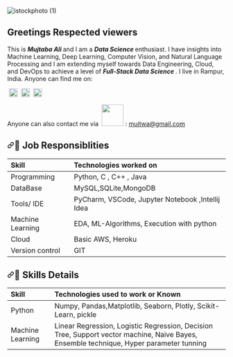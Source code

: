 ![istockphoto (1)](https://user-images.githubusercontent.com/74107667/156907927-f76db870-fc89-4d30-ba17-04d6fbfa18c7.jpg)


<h2>Greetings Respected viewers </h2>

<p>
This is <strong><i> Mujtaba Ali </i></strong> and I am a <strong><i> Data Science </i></strong> enthusiast. I have insights into Machine Learning, Deep Learning, Computer Vision, and Natural Language Processing and I am extending myself towards Data Engineering, Cloud, and DevOps to achieve a level of <strong><i> Full-Stack Data Science </i></strong> . I live in Rampur, India.
Anyone can find me on:  
</p>

<p dir="auto">&nbsp;<a href="https://github.com/mujtwa/"><img src="https://github.com/mujtwa/setup/blob/main/linkdinlogo.png" height="20" style="max-width: 100%;"><img style="max-width: 100%;"></a>
&nbsp;<a href="https://www.instagram.com/mujtwa/" rel="nofollow"><img src="https://github.com/mujtwa/setup/blob/main/instalogo.png" height="20" style="max-width: 100%;"><img style="max-width: 100%;"></a>
&nbsp;<a href="https://twitter.com/Mujtwa" rel="nofollow"><img src="https://github.com/mujtwa/setup/blob/main/twitterlogo.jpg" height="20" style="max-width: 100%;"><img style="max-width: 100%;"></a>

  
 <p dir="auto">Anyone can also contact me via
&nbsp;<a target="_blank" rel="noopener noreferrer" href="https://github.com/mujtwa/setup/blob/main/Gmaillogo.png"><img src="https://github.com/mujtwa/setup/blob/main/Gmaillogo.png" width="50" style="max-width: 100%;"></a><a target="_blank" rel="noopener noreferrer" href=""><img style="max-width: 100%;"></a> : <a href="mailto:mujtwa@gmail.com">mujtwa@gmail.com</a></p>

<!--job resposibiliy-->
<h2 dir="auto"><a id="user-content-wrench-job-responsiblities" class="anchor" aria-hidden="true" href="#wrench-job-responsiblities"><svg class="octicon octicon-link" viewBox="0 0 16 16" version="1.1" width="16" height="16" aria-hidden="true"><path fill-rule="evenodd" d="M7.775 3.275a.75.75 0 001.06 1.06l1.25-1.25a2 2 0 112.83 2.83l-2.5 2.5a2 2 0 01-2.83 0 .75.75 0 00-1.06 1.06 3.5 3.5 0 004.95 0l2.5-2.5a3.5 3.5 0 00-4.95-4.95l-1.25 1.25zm-4.69 9.64a2 2 0 010-2.83l2.5-2.5a2 2 0 012.83 0 .75.75 0 001.06-1.06 3.5 3.5 0 00-4.95 0l-2.5 2.5a3.5 3.5 0 004.95 4.95l1.25-1.25a.75.75 0 00-1.06-1.06l-1.25 1.25a2 2 0 01-2.83 0z"></path></svg></a><g-emoji class="g-emoji" alias="wrench" fallback-src="https://github.githubassets.com/images/icons/emoji/unicode/1f527.png">🔧</g-emoji> Job Responsiblities</h2>
<!-- techs on i worked -->
<table>
<thead>
<tr>
<th align="left">Skill</th>
<th align="left">Technologies worked on</th>
</tr>
</thead>
<tbody>
<tr>
<td align="left">Programming</td>
<td align="left">Python, C , C++ , Java</td>
</tr>
<tr>
<td align="left">DataBase</td>
<td align="left">MySQL,SQLite,MongoDB</td>
</tr>
<tr>
<td align="left">Tools/ IDE</td>
<td align="left">PyCharm, VSCode, Jupyter Notebook
 ,Intellij Idea</td>
</tr>
<tr>
<td align="left">Machine Learning</td>
<td align="left">EDA, ML-Algorithms, Execution with python</td>
</tr>
<!-- <tr>
<td align="left">Deep Learning</td>
<td align="left">Neural Networks , Computer Vision, Transfer learning, Execution with Python</td>
</tr> -->
<tr>
<!-- <td align="left">Natural Language Processing</td>
<td align="left">Neural Network , Transfer learning, Execution with Python</td>
</tr>
<tr>
<td align="left">Big Data</td>
<td align="left">Hadoop , Spark</td>
</tr>-->
<tr>
<td align="left">Cloud</td> 
<td align="left">Basic AWS, Heroku</td>
</tr>
<!-- <tr>
<td align="left">Operating System</td>
<td align="left">MacOs, Windows</td>
</tr>
<tr>
<td align="left">Hardware</td>
<td align="left">Tesla T4 from google colab</td>
</tr> -->
<tr>
<td align="left">Version control</td>
<td align="left">GIT</td>
</tr>
</tbody>
</table>
<!-- Skills Detail-->
<h2 dir="auto"><a id="user-content-notebook_with_decorative_cover-skill-elaboration" class="anchor" aria-hidden="true" href="#notebook_with_decorative_cover-skill-elaboration"><svg class="octicon octicon-link" viewBox="0 0 16 16" version="1.1" width="16" height="16" aria-hidden="true"><path fill-rule="evenodd" d="M7.775 3.275a.75.75 0 001.06 1.06l1.25-1.25a2 2 0 112.83 2.83l-2.5 2.5a2 2 0 01-2.83 0 .75.75 0 00-1.06 1.06 3.5 3.5 0 004.95 0l2.5-2.5a3.5 3.5 0 00-4.95-4.95l-1.25 1.25zm-4.69 9.64a2 2 0 010-2.83l2.5-2.5a2 2 0 012.83 0 .75.75 0 001.06-1.06 3.5 3.5 0 00-4.95 0l-2.5 2.5a3.5 3.5 0 004.95 4.95l1.25-1.25a.75.75 0 00-1.06-1.06l-1.25 1.25a2 2 0 01-2.83 0z"></path></svg></a><g-emoji class="g-emoji" alias="notebook_with_decorative_cover" fallback-src="https://github.githubassets.com/images/icons/emoji/unicode/1f4d4.png">📔</g-emoji> Skills Details</h2>
<!-- Skills useed work -->
<table>
<thead>
<tr>
<th align="left">Skill</th>
<th align="left">Technologies used to work or Known</th>
</tr>
</thead>
<tbody>
<tr>
<td align="left">Python</td>
<td align="left">Numpy, Pandas,Matplotlib, Seaborn, Plotly, Scikit-Learn, pickle</td>
</tr>
<tr>
<td align="left">Machine Learning</td>
<td align="left">Linear Regression, Logistic Regression, Decision Tree, Support vector machine, Naive Bayes, Ensemble technique, Hyper parameter tunning</td>
</tr>
<!-- <tr>
<td align="left">Deep Learning</td>
<td align="left">Artificial Neural Network, Convolutional Neural Network, Recurrent Neural Network, LeNET, AlexNet, VGG, Resnet, InceptionNet</td>
</tr>
<tr>
<td align="left">Computer Vision</td>
<td align="left">RCNN family , Yolo family , SSD, Object segmentation(Mask-RCNN) , Object Tracking</td>
</tr>
<tr>
<td align="left">Natural Language Processing</td>
<td align="left">Encoder-Decoder, Self Attention, Transformer, Transfer Learning models</td>
</tr> -->
</tbody>
</table>


<!--
**mujtwa/mujtwa** is a ✨ _special_ ✨ repository because its `README.md` (this file) appears on your GitHub profile.

Here are some ideas to get you started:

- 🔭 I’m currently working on ...
- 🌱 I’m currently learning ...
- 👯 I’m looking to collaborate on ...
- 🤔 I’m looking for help with ...
- 💬 Ask me about ...
- 📫 How to reach me: ...
- 😄 Pronouns: ...
- ⚡ Fun fact: ...
-->

